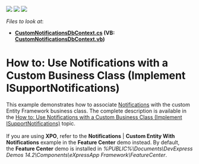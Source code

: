 <!-- default badges list -->
![](https://img.shields.io/endpoint?url=https://codecentral.devexpress.com/api/v1/VersionRange/128594432/14.2.4%2B)
[![](https://img.shields.io/badge/Open_in_DevExpress_Support_Center-FF7200?style=flat-square&logo=DevExpress&logoColor=white)](https://supportcenter.devexpress.com/ticket/details/T177793)
[![](https://img.shields.io/badge/📖_How_to_use_DevExpress_Examples-e9f6fc?style=flat-square)](https://docs.devexpress.com/GeneralInformation/403183)
<!-- default badges end -->
<!-- default file list -->
*Files to look at*:

* **[CustomNotificationsDbContext.cs](./CS/CustomNotifications.Module/BusinessObjects/CustomNotificationsDbContext.cs) (VB: [CustomNotificationsDbContext.vb](./VB/CustomNotifications.Module/BusinessObjects/CustomNotificationsDbContext.vb))**
<!-- default file list end -->
# How to: Use Notifications with a Custom Business Class (Implement ISupportNotifications)


This example demonstrates how to associate <a href="https://documentation.devexpress.com/#Xaf/CustomDocument3688">Notifications</a> with the custom Entity Framework business class. The complete description is available in the <a href="https://documentation.devexpress.com/#Xaf/CustomDocument3689">How to: Use Notifications with a Custom Business Class (Implement ISupportNotifications)</a> topic.<br /><br />If you are using <strong>XPO</strong>, refer to the <strong>Notifications</strong> | <strong>Custom Entity With Notifications</strong> example in the <strong>Feature Center</strong> demo instead. By default, the <strong>Feature Center</strong> demo is installed in <em>%PUBLIC%\Documents\DevExpress Demos 14.2\Components\eXpressApp Framework\FeatureCenter</em>. 

<br/>



